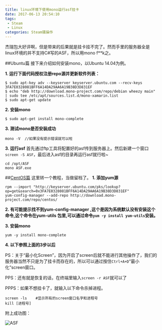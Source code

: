 ```yaml
---
title: linux环境下使用mono运行asf挂卡
date: 2017-06-13 20:54:10
tags: 
 - Steam
 - Linux
categories: Steam骚操作
---
```


杰瑞包大好评啊，但是带来的后果就是挂卡挂不完了。然而手里的服务器全是linux环境的并不支持C#写的ASF，所以用mono f**k之。
<!-- more -->
##Ubuntu篇
接下来介绍如何安装mono，以Ubuntu 14.04为例。

**1. 运行下面代码授权注册repo源并更新软件列表：**
```
$ sudo apt-key adv --keyserver keyserver.ubuntu.com --recv-keys 3FA7E0328081BFF6A14DA29AA6A19B38D3D831EF  
$ echo "deb http://download.mono-project.com/repo/debian wheezy main" | sudo tee /etc/apt/sources.list.d/mono-xamarin.list  
$ sudo apt-get update  
```

**2. 安装mono**
```
$ sudo apt-get install mono-complete  
```
**3. 测试mono是否安装成功**
```
mono -V  //如果没有提示错误就可以啦
```
**3. 运行asf**
首先通过ftp工具将配置好的asf传到服务器上。然后新建一个窗口``` screen -S ASF```，最后进入asf的目录再运行asf就行啦~
```
cd /opt/ASF
mono ASF.exe
```
##[CentOS篇](https://steamcn.com/t169180-1-1)
这里转一个教程，当做留档了。
**1. 添加yum源**
```
rpm --import "http://keyserver.ubuntu.com/pks/lookup?op=get&search=0x3FA7E0328081BFF6A14DA29AA6A19B38D3D831EF"    
yum-config-manager --add-repo http://download.mono-project.com/repo/centos/
```
**2. 有可能提示找不到yum-config-manager ,这个是因为系统默认没有安装这个命令,这个命令在yum-utils 包里,可以通过命令```yum -y install yum-utils```安装。**

**3. 安装mono**
```
yum -y install mono-complete
```
**4. 以下参照上面的3步以后**

PS：关于“最小化Screen”，因为开启了screen后就不能进行其他操作了，我们的服务器当然不只是为了挂卡而存在的，所以可以通过按住```Ctrl+A+D```“最小化”screen窗口。

PPS：还有就是恢复的话，在终端里输入```screen -r ASF```就可以了

PPPS：如果不想挂卡了，就输入以下命令杀掉进程。
```
screen -ls    #显示所有的screen窗口名字和进程号
kill [进程号]
```
附上成功图：

![ASF](http://upload-images.jianshu.io/upload_images/5433252-df15fd3b1a6cd0a2.png?imageMogr2/auto-orient/strip%7CimageView2/2/w/1240)
